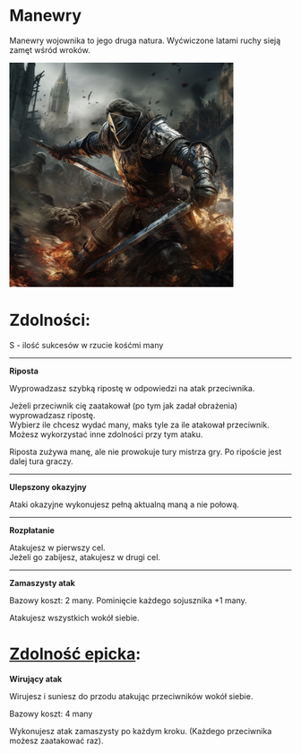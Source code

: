 # Manewry

Manewry wojownika to jego druga natura. Wyćwiczone latami ruchy sieją zamęt wśród wroków.

<img src="imgs/manewry.png" width="400">

# Zdolności:

S - ilość sukcesów w rzucie kośćmi many

___

**Riposta**

Wyprowadzasz szybką ripostę w odpowiedzi na atak przeciwnika.

Jeżeli przeciwnik cię zaatakował (po tym jak zadał obrażenia) wyprowadzasz ripostę.\
Wybierz ile chcesz wydać many, maks tyle za ile atakował przeciwnik.\
Możesz wykorzystać inne zdolności przy tym ataku.

Riposta zużywa manę, ale nie prowokuje tury mistrza gry. Po ripoście jest dalej tura graczy.

___

**Ulepszony okazyjny**

Ataki okazyjne wykonujesz pełną aktualną maną a nie połową.

___

**Rozpłatanie**

Atakujesz w pierwszy cel.\
Jeżeli go zabijesz, atakujesz w drugi cel.

___

**Zamaszysty atak**

Bazowy koszt: 2 many. Pominięcie każdego sojusznika +1 many.

Atakujesz wszystkich wokół siebie.

# [Zdolność epicka](/docs/zdolnosc-epicka.md):

**Wirujący atak**

Wirujesz i suniesz do przodu atakując przeciwników wokół siebie.

Bazowy koszt: 4 many

Wykonujesz atak zamaszysty po każdym kroku. (Każdego przeciwnika możesz zaatakować raz).
